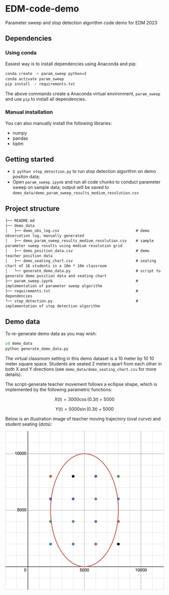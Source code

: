 # EDM-code-demo
Parameter sweep and stop detection algorithm code demo for EDM 2023

## Dependencies 

### Using conda 

Easiest way is to install dependencies using Anaconda and pip: 

```bash
conda create -n param_sweep python=3
conda activate param_sweep 
pip install -r requirements.txt
```

The above commands create a Anaconda virtual environment, `param_sweep` and use `pip` to install all dependencies. 

### Manual installation

You can also manually install the following libraries: 

- numpy
- pandas 
- tqdm 

## Getting started 

- `$ python stop_detection.py` to run stop detection algorithm on demo positon data; 
- Open `param_sweep.ipynb` and run all code chunks to conduct parameter sweep on sample data; output will be saved to `demo_data/demo_param_sweep_results_medium_resolution.csv`

## Project structure 

```
├── README.md
├── demo_data
│   ├── demo_obs_log.csv                                  # demo observation log, manually generated
│   ├── demo_param_sweep_results_medium_resolution.csv    # sample parameter sweep results using medium resolution grid
│   ├── demo_position_data.csv                            # demo teacher position data
│   ├── demo_seating_chart.csv                            # seating chart of 16 students in a 10m * 10m classroom
│   └── generate_demo_data.py                             # script to generate demo position data and seating chart
├── param_sweep.ipynb                                     # implementation of parameter sweep algorithm 
├── requirements.txt                                      # dependencies 
└── stop_detection.py                                     # implementation of stop detection algorithm 
```

## Demo data

To re-generate demo data as you may wish: 

```bash 
cd demo_data
python generate_demo_data.py
```

The virtual classroom setting in this demo dataset is a 10 meter by 10 10 meter square space. Students are seated 2 meters apart from each other in both X and Y directions (see `demo_data/demo_seating_chart.csv` for more details). 

The script-generate teacher movement follows a ecllipse shape, which is implemented by the following parametric functions: 

$$
X(t) = 3000\cos(0.3t)+5000
$$

$$
Y(t) = 5000\sin(0.3t)+5000
$$

Below is an illustration image of teacher moving trajectory (oval curve) and student seating (dots): 

<p align="center">
  <img src="demo_data/illustration.png" />
</p>




